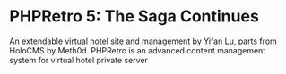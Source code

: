 PHPRetro 5: The Saga Continues
========

An extendable virtual hotel site and management by Yifan Lu, parts from HoloCMS by Meth0d.
PHPRetro is an advanced content management system for virtual hotel private server
